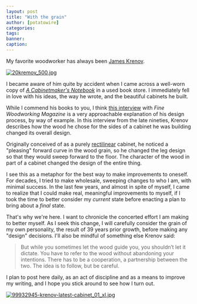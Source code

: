 ```yaml
---
layout: post
title: "With the grain"
author: [potatowire]
categories: 
tags: 
banner: 
caption: 
---
```



My favorite woodworker has always been [James Krenov](http://crfinefurniture.com/james-krenov/). 

[![20kremov_500.jpg](https://svbtleusercontent.com/4imaoguiompu5g_small.jpg)](https://svbtleusercontent.com/4imaoguiompu5g.jpg "James Krenov")

I became aware of him quite by accident when I came across a well-worn copy of [*A Cabinetmaker's Notebook*](http://www.amazon.com/A-Cabinetmakers-Notebook-Woodworkers-Library/dp/0941936597)
in a used book store. I immediately fell in love with his ideas, the way he wrote, and the beautiful cabinets he built. 

While I commend his books to you, I think [this
interview](http://www.finewoodworking.com/woodworking-plans/article/krenov-on-grain.aspx) with *Fine Woodworking Magazine* is a very approachable explanation of his design process, by way of example. In this interview from the late nineties, Krenov describes how the wood he chose for the sides of a cabinet he was building changed its overall design. 

Originally conceived of as a purely [rectilinear](http://term.ly/rectilinear) cabinet, he noticed a "pleasing" forward curve in the wood grain, so he changed the leg design so that they would sweep forward to the
floor. The character of the wood in part of a cabinet changed the design of the entire thing.

I see this as a metaphor for the best way to make improvements to oneself. For decades, I tried to make wholesale, sweeping changes to who I am, with minimal success. In the last few years, and almost in spite of myself, I came to realize that I could make real, meaningful improvements to myself, if I took the time to better consider my *current* state before enacting a plan to bring about a *final* state.

That's why we're here. I want to chronicle the concerted effort I am making to better myself. As I seek this change, I will carefully consider the grain of my own personality, the result of 39 years prior growth, before making any "design" decisions. I'll also be mindful of something else Krenov said:

> But while you sometimes let the wood guide you, you shouldn’t let it dictate. You have to refer to the wood without abandoning your intentions. There has to be a cooperation, a partnership between the two. The idea is to follow, but be careful.

I plan to post here daily, as an act of discipline and as a means to improve my writing, and I hope you stick around to see how I turn out.

[![99932945-krenov-latest-cabinet_01_xl.jpg](https://svbtleusercontent.com/elwbyut3zdzjjq_small.jpg)](https://svbtleusercontent.com/elwbyut3zdzjjq.jpg)
